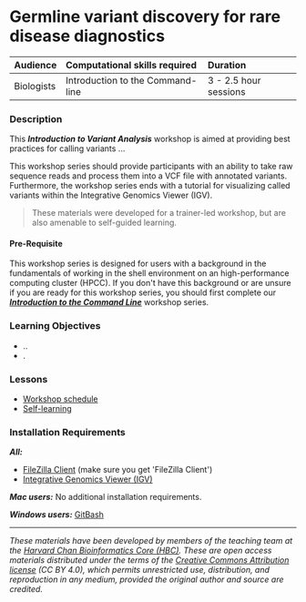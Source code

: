 # Germline variant discovery for rare disease diagnostics

| Audience | Computational skills required| Duration |
:----------|:----------|:----------|
| Biologists | Introduction to the Command-line | 3 - 2.5 hour sessions |

### Description

This ***Introduction to Variant Analysis*** workshop is aimed at providing best practices for calling variants ...

This workshop series should provide participants with an ability to take raw sequence reads and process them into a VCF file with annotated variants. Furthermore, the workshop series ends with a tutorial for visualizing called variants within the Integrative Genomics Viewer (IGV). 

> These materials were developed for a trainer-led workshop, but are also amenable to self-guided learning.

#### Pre-Requisite

This workshop series is designed for users with a background in the fundamentals of working in the shell environment on an high-performance computing cluster (HPCC). If you don't have this background or are unsure if you are ready for this workshop series, you should first complete our [***Introduction to the Command Line***](https://hbctraining.github.io/Intro-to-shell-flipped/) workshop series.

### Learning Objectives

* ..
* .

### Lessons
* [Workshop schedule]()
* [Self-learning]()

### Installation Requirements
***All:***
- [FileZilla Client](https://filezilla-project.org/download.php?type=client) (make sure you get 'FileZilla Client')
- [Integrative Genomics Viewer (IGV)](https://software.broadinstitute.org/software/igv/)

***Mac users:***
No additional installation requirements.  

***Windows users:***
[GitBash](https://git-scm.com/download/win)  


****

*These materials have been developed by members of the teaching team at the [Harvard Chan Bioinformatics Core (HBC)](http://bioinformatics.sph.harvard.edu/). These are open access materials distributed under the terms of the [Creative Commons Attribution license](https://creativecommons.org/licenses/by/4.0/) (CC BY 4.0), which permits unrestricted use, distribution, and reproduction in any medium, provided the original author and source are credited.*
